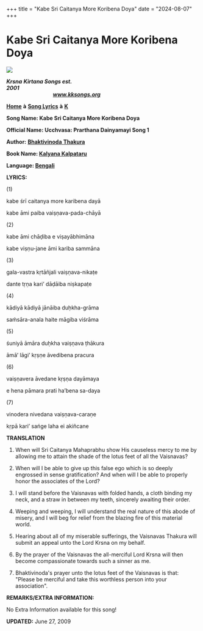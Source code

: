 +++
title = "Kabe Sri Caitanya More Koribena Doya"
date = "2024-08-07"
+++

# Kabe Sri Caitanya More Koribena Doya
**[![](http://kksongs.org/image_files/image002.jpg)](http://kksongs.org/)**

**_Krsna_** **_Kirtana Songs est. 2001_**                                                                                                                                                      **_www.kksongs.org_**

**[Home](http://kksongs.org/)** **à** **[Song Lyrics](http://kksongs.org/lyrics.html)** **à** **[K](http://kksongs.org/songs/song_k.html)**

**Song Name: Kabe Sri Caitanya More Koribena Doya**

**Official Name: Ucchvasa: Prarthana Dainyamayi Song 1**

**Author:** [**Bhaktivinoda** **Thakura**](http://kksongs.org/authors/list/bhaktivinoda.html)

**Book Name: [Kalyana Kalpataru](http://kksongs.org/authors/kalyanakalpataru.html)**

**Language: [Bengali](http://kksongs.org/language/list/bengali.html)**

**LYRICS:**

(1)

kabe śrī caitanya more karibena dayā

kabe āmi paiba vaiṣṇava-pada-chāyā

(2)

kabe āmi chāḍiba e viṣayābhimāna

kabe viṣṇu-jane āmi kariba sammāna

(3)

gala-vastra kṛtāñjali vaiṣṇava-nikaṭe

dante tṛṇa kari’ dāḍāiba niṣkapaṭe

(4)

kādiyā kādiyā jānāiba duḥkha-grāma

saḿsāra-anala haite māgiba viśrāma

(5)

śuniyā āmāra duḥkha vaiṣṇava ṭhākura

āmā’ lāgi’ kṛṣṇe āvedibena pracura

(6)

vaiṣṇavera āvedane kṛṣṇa dayāmaya

e hena pāmara prati ha’bena sa-daya

(7)

vinodera nivedana vaiṣṇava-caraṇe

kṛpā kari’ sańge laha ei akiñcane

**TRANSLATION**

1) When will Sri Caitanya Mahaprabhu show His causeless mercy to me by allowing me to attain the shade of the lotus feet of all the Vaisnavas?

2) When will I be able to give up this false ego which is so deeply engrossed in sense gratification? And when will I be able to properly honor the associates of the Lord?

3) I will stand before the Vaisnavas with folded hands, a cloth binding my neck, and a straw in between my teeth, sincerely awaiting their order.

4) Weeping and weeping, I will understand the real nature of this abode of misery, and I will beg for relief from the blazing fire of this material world.

5) Hearing about all of my miserable sufferings, the Vaisnavas Thakura will submit an appeal unto the Lord Krsna on my behalf.

6) By the prayer of the Vaisnavas the all-merciful Lord Krsna will then become compassionate towards such a sinner as me.

7) Bhaktivinoda's prayer unto the lotus feet of the Vaisnavas is that: "Please be merciful and take this worthless person into your association".

**REMARKS/EXTRA INFORMATION:**

No Extra Information available for this song!

**UPDATED:** June 27, 2009